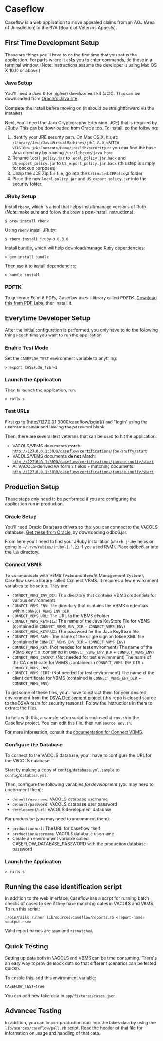 # Caseflow

Caseflow is a web application to move appealed claims from an AOJ (Area of Jurisdiction) to the BVA (Board of Veterans Appeals).

## First Time Development Setup

These are things you'll have to do the first time that you setup the application. For parts where it asks you to enter commands, do these in a terminal window. (Note: Instructions assume the developer is using Mac OS X 10.10 or above.)

### Java Setup

You'll need a Java 8 (or higher) development kit (JDK). This can be downloaded from [Oracle's Java site](http://www.oracle.com/technetwork/java/javase/downloads/index.html).

Complete the install before moving on (it should be straightforward via the installer).

Next, you'll need the Java Cryptography Extension (JCE) that is required by JRuby. This can be [downloaded from Oracle too](http://www.oracle.com/technetwork/java/javase/downloads/jce8-download-2133166.html). To install, do the following:

1. Identify your JRE security path. On Mac OS X, it's at: `/Library/Java/JavaVirtualMachines/jdk1.8.0_<PATCH VERSION>.jdk/Contents/Home/jre/lib/security` or you can find the base Java directory by running `/usr/libexec/java_home`
1. Rename `local_policy.jar` to `local_policy.jar.back` and `US_export_policy.jar` to `US_export_policy.jar.back` (this step is simply for backup purposes)
1. Unzip the JCE Zip file file, go into the `UnlimitedJCEPolicy8` folder
1. Place the new `local_policy.jar` and `US_export_policy.jar` into the security folder.

### JRuby Setup

Install `rbenv`, which is a tool that helps install/manage versions of Ruby (*Note:* make sure and follow the brew's post-install instructions):

`$ brew install rbenv`

Using `rbenv` install JRuby:

`$ rbenv install jruby-9.0.3.0`

Install bundle, which will help download/manage Ruby dependencies:

`> gem install bundle`

Then use it to install dependencies:

`> bundle install`

### PDFTK

To generate Form 8 PDFs, Caseflow uses a library called PDFTK. [Download this from PDF Labs](https://www.pdflabs.com/tools/pdftk-the-pdf-toolkit/pdftk_server-2.02-mac_osx-10.6-setup.pkg), then install it.

## Everytime Developer Setup

After the initial configuration is performed, you only have to do the following things each time you want to run the application

### Enable Test Mode

Set the `CASEFLOW_TEST` environment variable to anything:

```
> export CASEFLOW_TEST=1
```

### Launch the Application

Then to launch the application, run:

```
> rails s
```

### Test URLs

First go to [http://127.0.0.1:3000/caseflow/login]() 
and "login" using the username `DSUSER` and leaving the password blank.

Then, there are several test veterans that can be used to hit the application:

- VACOLS/VBMS documents match: [`http://127.0.0.1:3000/caseflow/certifications/joe-snuffy/start`](http://127.0.0.1:3000/caseflow/certifications/joe-snuffy/start)
- VACOLS/VBMS documents **do not** Match: [`http://127.0.0.1:3000/caseflow/certifications/janice-snuffy/start`](http://127.0.0.1:3000/caseflow/certifications/janice-snuffy/start)
- All VACOLS-derived VA form 8 fields + matching documents: [`http://127.0.0.1:3000/caseflow/certifications/janice-snuffy/start`](http://127.0.0.1:3000/caseflow/certifications/full-form8/start)


## Production Setup

These steps only need to be performed if you are configuring the application run in production.

### Oracle Setup

You'll need Oracle Database drivers so that you can connect to the VACOLS database. [Get these from Oracle](http://www.oracle.com/technetwork/apps-tech/jdbc-112010-090769.html), by downloading ojdbc6.jar.

From here you'll need to find your JRuby installation (`which jruby` helps or going to `~/.rvm/rubies/jruby-1.7.22` if you used RVM). Place ojdbc6.jar into the `lib` directory.

### Connect VBMS

To communicate with VBMS (Veterans Benefit Management System), Caseflow uses a library called Connect VBMS. It requires a few environment variables to be setup. They are:

- `CONNECT_VBMS_ENV_DIR`: The directory that contains VBMS credentials for various environments
- `CONNECT_VBMS_ENV`: The directory that contains the VBMS credentials within `CONNECT_VBMS_ENV_DIR`.
- `CONNECT_VBMS_URL`: The URL to the VBMS eFolder
- `CONNECT_VBMS_KEYFILE`: The name of the Java KeyStore File for VBMS (contained in `CONNECT_VBMS_ENV_DIR` + `CONNECT_VBMS_ENV`)
- `CONNECT_VBMS_KEYPASS`: The password for the Java KeyStore file
- `CONNECT_VBMS_SAML`: The name of the single sign on token XML file (contained in `CONNECT_VBMS_ENV_DIR` + `CONNECT_VBMS_ENV`)
- `CONNECT_VBMS_KEY`: (Not needed for test environment) The name of the VBMS key file (contained in `CONNECT_VBMS_ENV_DIR` + `CONNECT_VBMS_ENV`)
- `CONNECT_VBMS_CACERT`: (Not needed for test environment) The name of the CA certificate for VBMS (contained in `CONNECT_VBMS_ENV_DIR` + `CONNECT_VBMS_ENV`)
- `CONNECT_VBMS_CERT`: (Not needed for test environment) The name of the client certificate for VBMS (contained in `CONNECT_VBMS_ENV_DIR` + `CONNECT_VBMS_ENV`)

To get some of these files, you'll have to extract them for your desired environment from the [DSVA Deployment project](https://github.com/department-of-veterans-affairs/deployment) (this repo is closed source to the DSVA team for security reasons). Follow the instructions in there to extract the files.

To help with this, a sample setup script is enclosed at `env.sh` in the Caseflow project. You can edit this file, then run `source env.sh`.

For more information, consult the [documentation for Connect VBMS](https://github.com/department-of-veterans-affairs/connect_vbms).

### Configure the Database

To connect to the VACOLS database, you'll have to configure the URL for the VACOLS database.

Start by making a copy of `config/database.yml.sample` to `config/database.yml`.

Then, configure the following variables *for development* (you may need to uncomment them):

- `default/username`: VACOLS database username
- `default/password`: VACOLS database user password
- `development/url`: VACOLS development database

For *production* (you may need to uncomment them):

- `production/url`: The URL for Caseflow itself
- `production/username`: VACOLS database username
- Create an environment variable called CASEFLOW_DATABASE_PASSWORD with the production database password

### Launch the Application

```
> rails s
```

## Running the case identification script

In addition to the web interface, Caseflow has a script for running batch checks
of cases to see if they have matching dates in VACOLS and VBMS. To run this
script:

```
./bin/rails runner lib/sources/caseflow/reports.rb <report-name> <output.csv>
```

Valid report names are `seam` and `mismatched`.

## Quick Testing

Setting up data both in VACOLS and VBMS can be time consuming. There's an easy way to provide mock data so that different scenarios can be tested quickly.

To enable this, add this environment variable:

```
CASEFLOW_TEST=true
```

You can add new fake data in `app/fixtures/cases.json`.

## Advanced Testing

In addition, you can import production data into the fakes data by
using the `lib/sources/caseflow/pull.rb` script. Read the header of that
file for information on usage and handling of that data.